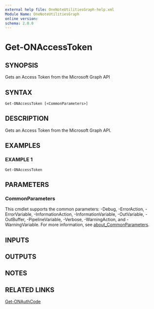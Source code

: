 ```yaml
---
external help file: OneNoteUtilitiesGraph-help.xml
Module Name: OneNoteUtilitiesGraph
online version:
schema: 2.0.0
---
```


# Get-ONAccessToken

## SYNOPSIS
Gets an Access Token from the Microsoft Graph API

## SYNTAX

```
Get-ONAccessToken [<CommonParameters>]
```

## DESCRIPTION
Gets an Access Token from the Microsoft Graph API.

## EXAMPLES

### EXAMPLE 1
```
Get-ONAccessToken
```

## PARAMETERS

### CommonParameters
This cmdlet supports the common parameters: -Debug, -ErrorAction, -ErrorVariable, -InformationAction, -InformationVariable, -OutVariable, -OutBuffer, -PipelineVariable, -Verbose, -WarningAction, and -WarningVariable. For more information, see [about_CommonParameters](http://go.microsoft.com/fwlink/?LinkID=113216).

## INPUTS

## OUTPUTS

## NOTES

## RELATED LINKS

[Get-ONAuthCode](Get-ONAuthCode.md)

